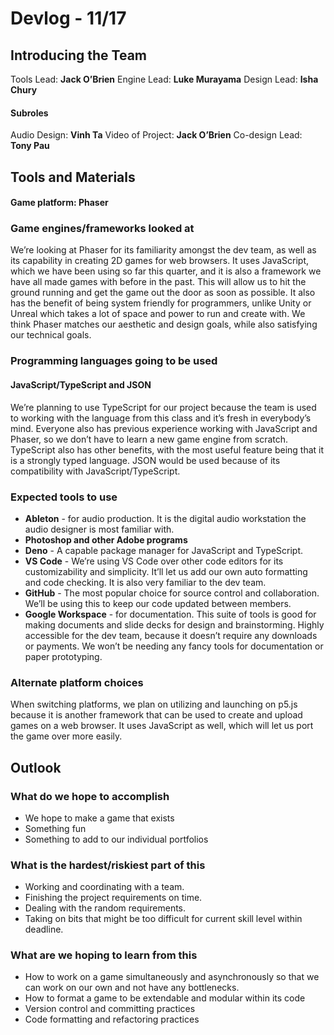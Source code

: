 # Devlog - 11/17

## Introducing the Team
Tools Lead: **Jack O’Brien**
Engine Lead: **Luke Murayama**
Design Lead: **Isha Chury**
#### Subroles
Audio Design: **Vinh Ta**
Video of Project: **Jack O’Brien**
Co-design Lead: **Tony Pau**


## Tools and Materials
#### Game platform: Phaser
### Game engines/frameworks looked at
We’re looking at Phaser for its familiarity amongst the dev team, as well as its capability in creating 2D games for web browsers. It uses JavaScript, which we have been using so far this quarter, and it is also a framework we have all made games with before in the past. This will allow us to hit the ground running and get the game out the door as soon as possible. It also has the benefit of being system friendly for programmers, unlike Unity or Unreal which takes a lot of space and power to run and create with. We think Phaser matches our aesthetic and design goals, while also satisfying our technical goals.

### Programming languages going to be used
#### JavaScript/TypeScript and JSON
We’re planning to use TypeScript for our project because the team is used to working with the language from this class and it’s fresh in everybody’s mind. Everyone also has previous experience working with JavaScript and Phaser, so we don’t have to learn a new game engine from scratch. TypeScript also has other benefits, with the most useful feature being that it is a strongly typed language. JSON would be used because of its compatibility with JavaScript/TypeScript.

### Expected tools to use
- **Ableton** - for audio production. It is the digital audio workstation the audio designer is most familiar with.
- **Photoshop and other Adobe programs**
- **Deno** - A capable package manager for JavaScript and TypeScript.
- **VS Code** - We’re using VS Code over other code editors for its customizability and simplicity. It’ll let us add our own auto formatting and code checking. It is also very familiar to the dev team.
- **GitHub** - The most popular choice for source control and collaboration. We’ll be using this to keep our code updated between members.
- **Google Workspace** - for documentation. This suite of tools is good for making documents and slide decks for design and brainstorming. Highly accessible for the dev team, because it doesn’t require any downloads or payments. We won’t be needing any fancy tools for documentation or paper prototyping.
### Alternate platform choices
When switching platforms, we plan on utilizing and launching on p5.js because it is another framework that can be used to create and upload games on a web browser. It uses JavaScript as well, which will let us port the game over more easily.

## Outlook
### What do we hope to accomplish
- We hope to make a game that exists
- Something fun
- Something to add to our individual portfolios
### What is the hardest/riskiest part of this
- Working and coordinating with a team.
- Finishing the project requirements on time.
- Dealing with the random requirements.
- Taking on bits that might be too difficult for current skill level within deadline.
### What are we hoping to learn from this
- How to work on a game simultaneously and asynchronously so that we can work on our own and not have any bottlenecks.
- How to format a game to be extendable and modular within its code
- Version control and committing practices
- Code formatting and refactoring practices